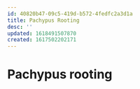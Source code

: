 ```yaml
---
id: 40820b47-09c5-419d-b572-4fedfc2a3d1a
title: Pachypus Rooting
desc: ''
updated: 1618491507870
created: 1617502202171
---
```


# Pachypus rooting
